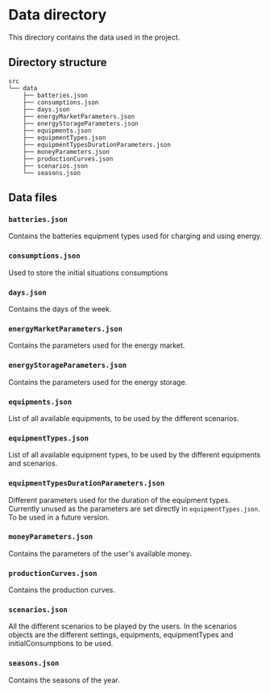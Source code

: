 # Data directory
This directory contains the data used in the project.

## Directory structure
```
src
└── data
    ├── batteries.json
    ├── consumptions.json
    ├── days.json
    ├── energyMarketParameters.json
    ├── energyStorageParameters.json
    ├── equipments.json
    ├── equipmentTypes.json
    ├── equipmentTypesDurationParameters.json
    ├── moneyParameters.json
    ├── productionCurves.json
    ├── scenarios.json
    └── seasons.json
```

## Data files
### `batteries.json`
Contains the batteries equipment types used for charging and using energy.

### `consumptions.json`
Used to store the initial situations consumptions

### `days.json`
Contains the days of the week.

### `energyMarketParameters.json`
Contains the parameters used for the energy market.

### `energyStorageParameters.json`
Contains the parameters used for the energy storage.

### `equipments.json`
List of all available equipments, to be used by the different scenarios.

### `equipmentTypes.json`
List of all available equipment types, to be used by the different equipments and scenarios.

### `equipmentTypesDurationParameters.json`
Different parameters used for the duration of the equipment types. Currently unused as the parameters are set directly in `equipmentTypes.json`.  
To be used in a future version.

### `moneyParameters.json`
Contains the parameters of the user's available money.

### `productionCurves.json`
Contains the production curves. 

### `scenarios.json`
All the different scenarios to be played by the users. In the scenarios objects are the different settings, equipments, equipmentTypes and initialConsumptions to be used.

### `seasons.json`
Contains the seasons of the year.
